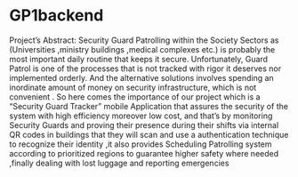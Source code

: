 # GP1backend
Project’s Abstract:
Security Guard Patrolling within the Society Sectors as (Universities ,ministry buildings 
,medical complexes etc.) is probably the most important daily routine that keeps it secure. 
Unfortunately, Guard Patrol is one of the processes that is not tracked with rigor it 
deserves nor implemented orderly. And the alternative solutions involves spending an 
inordinate amount of money on security infrastructure, which is not convenient .
So here comes the importance of our project which is a “Security Guard Tracker”
mobile Application that assures the security of the system with high efficiency moreover 
low cost, and that’s by monitoring Security Guards and proving their presence during 
their shifts via internal QR codes in buildings that they will scan and use a authentication
technique to recognize their identity ,it also provides Scheduling Patrolling system 
according to prioritized regions to guarantee higher safety where needed ,finally dealing 
with lost luggage and reporting emergencies
